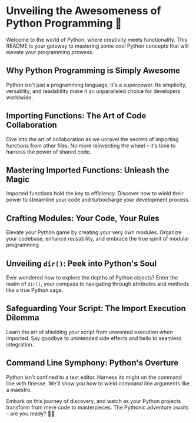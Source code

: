 # Unveiling the Awesomeness of Python Programming 🐍

Welcome to the world of Python, where creativity meets functionality. This README is your gateway to mastering some cool Python concepts that will elevate your programming prowess.

## Why Python Programming is Simply Awesome

Python isn't just a programming language; it's a superpower. Its simplicity, versatility, and readability make it an unparalleled choice for developers worldwide.

## Importing Functions: The Art of Code Collaboration

Dive into the art of collaboration as we unravel the secrets of importing functions from other files. No more reinventing the wheel – it's time to harness the power of shared code.

## Mastering Imported Functions: Unleash the Magic

Imported functions hold the key to efficiency. Discover how to wield their power to streamline your code and turbocharge your development process.

## Crafting Modules: Your Code, Your Rules

Elevate your Python game by creating your very own modules. Organize your codebase, enhance reusability, and embrace the true spirit of modular programming.

## Unveiling `dir()`: Peek into Python's Soul

Ever wondered how to explore the depths of Python objects? Enter the realm of `dir()`, your compass to navigating through attributes and methods like a true Python sage.

## Safeguarding Your Script: The Import Execution Dilemma

Learn the art of shielding your script from unwanted execution when imported. Say goodbye to unintended side effects and hello to seamless integration.

## Command Line Symphony: Python's Overture

Python isn't confined to a text editor. Harness its might on the command line with finesse. We'll show you how to wield command line arguments like a maestro.

Embark on this journey of discovery, and watch as your Python projects transform from mere code to masterpieces. The Pythonic adventure awaits – are you ready? 🚀🔥
